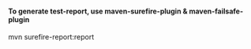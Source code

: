 #### To generate test-report, use maven-surefire-plugin & maven-failsafe-plugin
mvn surefire-report:report

